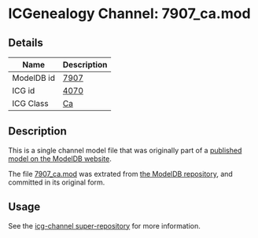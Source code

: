 # ICGenealogy Channel: 7907\_ca.mod

## Details

Name | Description
---- | -----------
ModelDB id | [7907](http://senselab.med.yale.edu/ModelDB/ShowModel.cshtml?model=7907)
ICG id | [4070](http://icg.neurotheory.ox.ac.uk/channels/3/4070)
ICG Class | [Ca](http://icg.neurotheory.ox.ac.uk/channels/3)

## Description

This is a single channel model file that was originally part of a [published model on the ModelDB website](http://senselab.med.yale.edu/mModelDB/ShowModel.cshtml?model=7907).

The file [7907\_ca.mod](7907_ca.mod) was extrated from [the ModelDB repository](http://senselab.med.yale.edu/ModelDB/ShowModel.cshtml?model=7907), and committed in its original form.

## Usage

See the [icg-channel super-repository](https://github.com/icgenealogy/icg-channels) for more information.